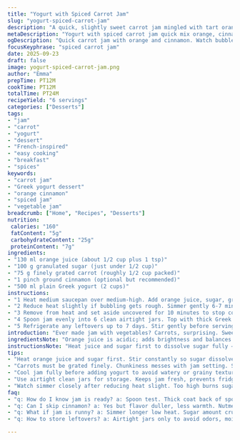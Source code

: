 ```yaml
---
title: "Yogurt with Spiced Carrot Jam"
slug: "yogurt-spiced-carrot-jam"
description: "A quick, slightly sweet carrot jam mingled with tart orange juice and a hint of cinnamon, spooned over creamy Greek yogurt. The jam is syrupy, soft bits of carrot lingering, balanced with subtle spice. Uses fresh carrot, orange juice, and cinnamon instead of cardamom. The process involves simmering the mix until syrupy, watching texture clues, then cooling before layering with yogurt. Cooling fully is essential to avoid watery yogurt. Stored in airtight containers, lasts a week refrigerated. A simple, vegetable-based dessert with natural sweetness and a warm spice twist. Offers a fresh take with cinnamon replacing cardamom; more familiar, comforting flavor. Perfect for a quick, varied dessert or breakfast option."
metaDescription: "Yogurt with spiced carrot jam quick mix orange, cinnamon warmth coats creamy Greek yogurt. Watch bubbling, syrupy texture. Chilled jars store up to week."
ogDescription: "Quick carrot jam with orange and cinnamon. Watch bubbles, soft crackle. Layer chilled jam over tangy Greek yogurt. Keeps a week sealed in fridge."
focusKeyphrase: "spiced carrot jam"
date: 2025-09-23
draft: false
image: yogurt-spiced-carrot-jam.png
author: "Emma"
prepTime: PT12M
cookTime: PT12M
totalTime: PT24M
recipeYield: "6 servings"
categories: ["Desserts"]
tags:
- "jam"
- "carrot"
- "yogurt"
- "dessert"
- "French-inspired"
- "easy cooking"
- "breakfast"
- "spices"
keywords:
- "carrot jam"
- "Greek yogurt dessert"
- "orange cinnamon"
- "spiced jam"
- "vegetable jam"
breadcrumb: ["Home", "Recipes", "Desserts"]
nutrition: 
 calories: "160"
 fatContent: "5g"
 carbohydrateContent: "25g"
 proteinContent: "7g"
ingredients:
- "130 ml orange juice (about 1/2 cup plus 1 tsp)"
- "100 g granulated sugar (just under 1/2 cup)"
- "75 g finely grated carrot (roughly 1/2 cup packed)"
- "1 pinch ground cinnamon (optional but recommended)"
- "500 ml plain Greek yogurt (2 cups)"
instructions:
- "1 Heat medium saucepan over medium-high. Add orange juice, sugar, grated carrot, cinnamon. Stir to combine. Wait for small bubbles, soft crackling sound – syrup’s developing."
- "2 Reduce heat slightly if bubbling gets rough. Simmer gently 6-7 minutes. Watch: liquid will thicken and become glossy. Carrots soften but retain shape; jam should coat back of spoon. If it’s too watery, simmer a bit more but don’t let caramelize or burn."
- "3 Remove from heat and set aside uncovered for 10 minutes to stop cooking. Let jam cool until fully tepid or cooler – hot jam ruins yogurt texture, turns it grainy or runny."
- "4 Spoon jam evenly into 6 clean airtight jars. Top with thick Greek yogurt. Seal or serve immediately."
- "5 Refrigerate any leftovers up to 7 days. Stir gently before serving if juices separate."
introduction: "Ever made jam with vegetables? Carrots, surprising. Sweet but earthy. Orange juice lends brightness, bubbling with sugar, the sugar sizzling away into sticky, syrupy goodness. Cinnamon whispers warmth instead of punchy cardamom – easier to find, more mellow. The scent in the kitchen? Sweet citrus with subtle spice, tempting even before finished. Greek yogurt, thick, tangy, cools the jam’s warmth, shaking up textures. Cream meets sticky bits of carrot under a glossy coat. Forget fruit jams – this one’s different. Tried it once without cinnamon - bland. Added tiny pinch. Gamechanger. Timing's tricky here; jam too runny or dry. Watch the bubbling, listen for the crackling. Trust your eyes and the sheen. A little effort, big payoff. No fancy gadgets, just careful stir and watch. Texture counts; not mush, not crunchy. Just right. Stored well, lasts a week. Tried freezing once—meh. Texture off, watery. Refrigerate easy. Makes breakfast fancy or dessert lighter."
ingredientsNote: "Orange juice is acidic; adds brightness and balances carrot’s natural sweetness. Freshly squeezed or store-bought works fine; avoid pulp-heavy unless you want more texture. Sugar amount adjusted down for less sweetness but still enough to thicken. Granulated sugar helps syrup formation better than brown here. Carrot quantity bumped slightly to get a better texture; too little makes jam watery. Grate finely—chunky carrots won’t set right. Cinnamon swapped in for cardamom for a familiar, warming aroma, easier on the palate; optional but recommended. Greek yogurt thick, high protein, tangy – prevents watery mix. Regular yogurt works but expect softer texture and less tang. Use plain unsweetened yogurt to counterbalance jam sweetness. Containers must be airtight to keep jam fresh and prevent fridge odor absorption. Clean jars prioritize storage life. Without airtight seal, jam could ferment or dry out too quickly."
instructionsNote: "Heat juice and sugar first to dissolve sugar fully – no grainy sugar crystals in jam. Adding carrot and cinnamon early lets flavors meld as liquid reduces. Medium-high heat vital; too low won’t thicken, too high burns sugar. Listen for little crackles and steady simmer bubbles—not a rolling boil. Jam’s ready when spoon test shows thick, coat-on-back consistency; shiny surface signals syrup stage. Stir frequently to prevent sticking. Let jam cool mostly off the heat to halt cooking; still-warm jam ruins yogurt’s texture, making it separate. Divide jam quickly into jars so it cools evenly. Yogurt added cold keeps layering distinct; don’t mix into jam. Use clean spoons to avoid contamination. Serve chilled or straight from fridge. If jam seems too runny, simmer a few extra minutes next time. If too stiff, reduce sugar slightly or add splash more juice. This process isn’t about strict times—watch texture, smell, and sound. Jars sealed and refrigerated keep well; stir jam gently before using leftovers as natural separation occurs. The cinnamon kick is a soft nudge; omit or swap with nutmeg or ginger for personal twist."
tips:
- "Heat orange juice and sugar first. Stir constantly so sugar dissolves fully before adding carrot and cinnamon. Grainy sugar ruins texture. Medium-high heat hits syrup stage faster. Listen for light crackles, not roaring boil. You want soft bubbles steady but not harsh noise. That signals syrup forming. Timing 6-7 minutes usually. End by spoon test coating back thick but not too stiff."
- "Carrots must be grated finely. Chunkiness messes with jam setting. Size affects moisture release too. Bigger pieces mean longer simmer or jam stays watery. Use microplane or fine grater. Cinnamon is optional but really lifts flavor. Add early to infuse warmth. Naturally mild substitute for cardamom. Nutmeg or ginger can swap if you want a twist. Don’t overdo spices or overpower carrot’s subtle sweetness."
- "Cool jam fully before adding yogurt to avoid watery or grainy texture. Hot jam ruins yogurt by breaking down its thick proteins, leads to undesirable runny or separated mix. Let jars sit uncovered 10 minutes off heat then to room temp or just tepid. Spoon jam first then layer yogurt cold. Greasiness in spoon test? Keep simmering until that glossy coat sticks snugly. Patience matters here for texture."
- "Use airtight clean jars for storage. Keeps jam fresh, prevents fridge odors leaching in. Unsealed containers ferment or dry out fast. Refrigerate up to 7 days, no freeze if you want texture intact. Freezing breaks textures—leads to watery disappointing results. Always stir gently before serving leftovers. Natural juice separation happens, don’t panic. Jam stays thick if stored right."
- "Watch simmer closely after reducing heat slight. Too high burns sugar fast and ruins jam bitterness sets in. Too low means less thickening, watery end result. Listen for bubbling steady but quiet, soft crackle. Jars filled fast so jam cools evenly inside. Yogurt cold keeps layers separate visually and texturally. Stirring yogurt into jam loses glossy texture; so spoon separately."
faq:
- "q: How do I know jam is ready? a: Spoon test. Thick coat back of spoon shiny, no drips running fast. Listen for soft crackling bubbling, not rolling boil. Carrots soften but keep bite. Jam thickens with cooling too. Cook longer if runny but careful no burning. Texture key here."
- "q: Can I skip cinnamon? a: Yes but flavor duller, less warmth. Nutmeg or ginger can swap. Cardamom alternate if you find it. Cinnamon subtle but noticeable layer, makes carrot jam less plain. Optional but recommended for better aroma."
- "q: What if jam is runny? a: Simmer longer low heat. Sugar amount crucial; too little no thick syrup layer forms. Grate carrot finely to reduce moisture. Burn avoided by watching bubbles, sound. Thin jam can’t hold yogurt properly, causes watery mess in final dish."
- "q: How to store leftovers? a: Airtight jars only to avoid odors, moisture loss. Keep refrigerated max seven days. Jars seal prevents quick ferment or drying. Freeze not advised—texture suffers, watery jam on thaw. Stir gently after fridge to reincorporate separated juice before serving."

---
```

